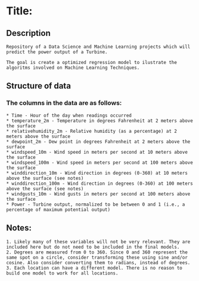 # Title:
## Description
	Repository of a Data Science and Machine Learning projects which will predict the power output of a Turbine.

	The goal is create a optimized regression model to ilustrate the algoritms involved on Machine Learning Techniques.


## Structure of data


### The columns in the data are as follows:

	* Time - Hour of the day when readings occurred
	* temperature_2m - Temperature in degrees Fahrenheit at 2 meters above the surface
	* relativehumidity_2m - Relative humidity (as a percentage) at 2 meters above the surface
	* dewpoint_2m - Dew point in degrees Fahrenheit at 2 meters above the surface
	* windspeed_10m - Wind speed in meters per second at 10 meters above the surface
	* windspeed_100m - Wind speed in meters per second at 100 meters above the surface
	* winddirection_10m - Wind direction in degrees (0-360) at 10 meters above the surface (see notes)
	* winddirection_100m - Wind direction in degrees (0-360) at 100 meters above the surface (see notes)
	* windgusts_10m - Wind gusts in meters per second at 100 meters above the surface
	* Power - Turbine output, normalized to be between 0 and 1 (i.e., a percentage of maximum potential output)

## Notes:
	1. Likely many of these variables will not be very relevant. They are included here but do not need to be included in the final models.
	2. Degrees are measured from 0 to 360. Since 0 and 360 represent the same spot on a circle, consider transforming these using sine and/or cosine. Also consider converting them to radians, instead of degrees.
	3. Each location can have a different model. There is no reason to build one model to work for all locations.

